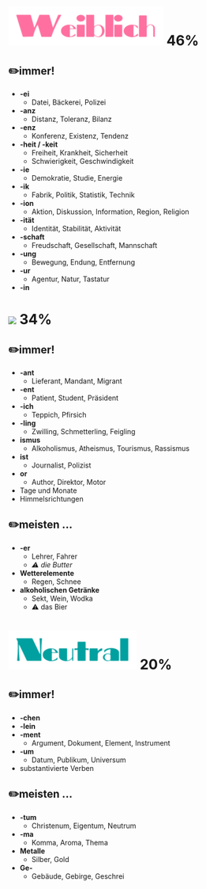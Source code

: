 
# ![](./Weiblich.png) 46%

## ✏️immer!
 * __-ei__
    * Datei, Bäckerei, Polizei
 * __-anz__ 
    * Distanz, Toleranz, Bilanz
 * __-enz__ 
    * Konferenz, Existenz, Tendenz
 * __-heit / -keit__
    * Freiheit, Krankheit, Sicherheit
    * Schwierigkeit, Geschwindigkeit
 * __-ie__
    * Demokratie, Studie, Energie
 * __-ik__
    * Fabrik, Politik, Statistik, Technik
 * __-ion__
    * Aktion, Diskussion, Information, Region, Religion
 * __-ität__
    * Identität, Stabilität, Aktivität
 * __-schaft__
    * Freudschaft, Gesellschaft, Mannschaft
 * __-ung__
    * Bewegung, Endung, Entfernung
 * __-ur__
    * Agentur, Natur, Tastatur
 * __-in__
    
    


# ![](./Mānnlich.png) 34%

## ✏️immer!
* __-ant__
    * Lieferant, Mandant, Migrant
* __-ent__
    * Patient, Student, Präsident
* __-ich__
    * Teppich, Pfirsich
* __-ling__
    * Zwilling, Schmetterling, Feigling
* __ismus__
    * Alkoholismus, Atheismus, Tourismus, Rassismus
* __ist__
    * Journalist, Polizist
* __or__
    * Author, Direktor, Motor
* Tage und Monate
* Himmelsrichtungen
    
## ✏️meisten ...
* __-er__
    * Lehrer, Fahrer
    * _⚠️ die Butter_
* __Wetterelemente__
    * Regen, Schnee
* __alkoholischen Getränke__
    * Sekt, Wein, Wodka
    * ⚠️ das Bier


# ![](./Neutral.png) 20%
## ✏️immer!
* __-chen__
* __-lein__
* __-ment__
    * Argument, Dokument, Element, Instrument
* __-um__
    * Datum, Publikum, Universum
* substantivierte Verben
      
## ✏️meisten ...
* __-tum__
    * Christenum, Eigentum, Neutrum
* __-ma__
    * Komma, Aroma, Thema
* __Metalle__
    * Silber, Gold
* __Ge-__
    * Gebäude, Gebirge, Geschrei
     
   
